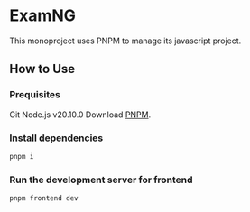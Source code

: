 # ExamNG

This monoproject uses PNPM to manage its javascript project.

## How to Use

### Prequisites
Git
Node.js v20.10.0
Download [PNPM](https://pnpm.io/installation).

### Install dependencies
```bash
pnpm i
```

### Run the development server for frontend
```bash
pnpm frontend dev
```
